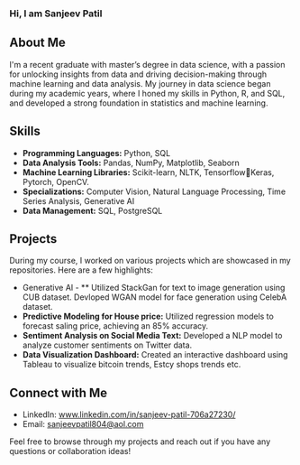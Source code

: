 ### Hi, I am Sanjeev Patil



## About Me
I'm a recent graduate with master’s degree in data science, with a passion for unlocking insights from data and driving decision-making through machine learning and data analysis. My journey in data science began during my academic years, where I honed my skills in Python, R, and SQL, and developed a strong foundation in statistics and machine learning.

## Skills
- **Programming Languages:** Python, SQL
- **Data Analysis Tools:** Pandas, NumPy, Matplotlib, Seaborn
- **Machine Learning Libraries:**  Scikit-learn, NLTK, Tensorflow￾Keras, Pytorch, OpenCV.
- **Specializations:** Computer Vision, Natural Language Processing, Time Series Analysis, Generative AI
- **Data Management:** SQL, PostgreSQL


## Projects
During my course, I worked on various projects which are showcased in my repositories. Here are a few highlights:
- Generative AI - ** Utilized StackGan for text to image generation using CUB dataset. Devloped WGAN model for face generation using CelebA dataset.
- **Predictive Modeling for House price:** Utilized regression models to forecast saling price, achieving an 85% accuracy.
- **Sentiment Analysis on Social Media Text:** Developed a NLP model to analyze customer sentiments on Twitter data.
- **Data Visualization Dashboard:** Created an interactive dashboard using Tableau to visualize bitcoin trends, Estcy shops trends etc.



## Connect with Me
- LinkedIn: www.linkedin.com/in/sanjeev-patil-706a27230/
- Email: sanjeevpatil804@aol.com

Feel free to browse through my projects and reach out if you have any questions or collaboration ideas!
